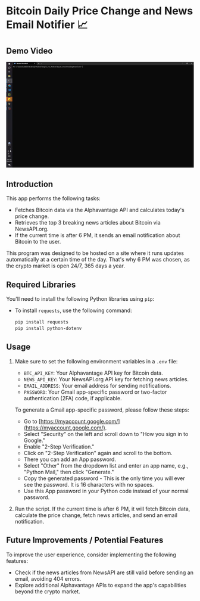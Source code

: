 # Bitcoin Daily Price Change and News Email Notifier 📈

## Demo Video

<img src="https://github.com/JessieChiu1/Angela_Yu_Python/blob/main/Day36_StockTradingNewsAlert/Bitcoin-email-alert.gif" width="800px" alt="Bitcoin Daily Price Change and News Email Notifier demo"/>

## Introduction

This app performs the following tasks:

- Fetches Bitcoin data via the Alphavantage API and calculates today's price change.
- Retrieves the top 3 breaking news articles about Bitcoin via NewsAPI.org.
- If the current time is after 6 PM, it sends an email notification about Bitcoin to the user.

This program was designed to be hosted on a site where it runs updates automatically at a certain time of the day. That's why 6 PM was chosen, as the crypto market is open 24/7, 365 days a year.

## Required Libraries

You'll need to install the following Python libraries using `pip`:

- To install `requests`, use the following command:
   ```bash
   pip install requests
   pip install python-dotenv
    ```

## Usage

1. Make sure to set the following environment variables in a `.env` file:

   - `BTC_API_KEY`: Your Alphavantage API key for Bitcoin data.
   - `NEWS_API_KEY`: Your NewsAPI.org API key for fetching news articles.
   - `EMAIL_ADDRESS`: Your email address for sending notifications.
   - `PASSWORD`: Your Gmail app-specific password or two-factor authentication (2FA) code, if applicable.

   To generate a Gmail app-specific password, please follow these steps:

   - Go to [https://myaccount.google.com/](https://myaccount.google.com/).
   - Select "Security" on the left and scroll down to "How you sign in to Google."
   - Enable "2-Step Verification."
   - Click on "2-Step Verification" again and scroll to the bottom.
   - There you can add an App password.
   - Select "Other" from the dropdown list and enter an app name, e.g., "Python Mail," then click "Generate."
   - Copy the generated password - This is the only time you will ever see the password. It is 16 characters with no spaces.
   - Use this App password in your Python code instead of your normal password.

2. Run the script. If the current time is after 6 PM, it will fetch Bitcoin data, calculate the price change, fetch news articles, and send an email notification.

## Future Improvements / Potential Features

To improve the user experience, consider implementing the following features:

- Check if the news articles from NewsAPI are still valid before sending an email, avoiding 404 errors.
- Explore additional Alphavantage APIs to expand the app's capabilities beyond the crypto market.

